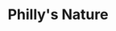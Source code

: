 ---
pid: ls18
title: Philly's Nature
location_transcription: All over Philadelphia
coordinates: "[-75.171825896238, 39.957977727837]"
zipcode: '19140'
gen_neighborhood: North Philadelphia
neighborhood: Hunting Park
outside_phl: 
age: '22'
age_range: 20-29
instagram: 
image_file_name: ls_18.jpg
proposal_transcription: In my opinion nature is where we came from; who we are. Are
  bodies are made from nature, so why not create natural nature monuments; not just
  in the heart of Philly but all over Philadelphia! Maybe planting tress of a certain
  kind in north Philly, than in west Philly a different kind of tree, and the same
  for south until we have different types of trees all over Philly!
topic: Environment,Neighborhoods
topic_summary: 0, 0, 0
type: Tree
keywords_other: 
credit: Bianca Luv Rivera
image_labels: 
twitter: 
facebook: 
permalink: "/monuments/ls18/"
layout: item-page
---
